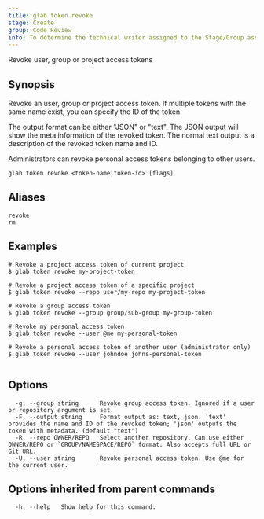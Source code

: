 ```yaml
---
title: glab token revoke
stage: Create
group: Code Review
info: To determine the technical writer assigned to the Stage/Group associated with this page, see https://about.gitlab.com/handbook/product/ux/technical-writing/#assignments
---
```


<!--
This documentation is auto generated by a script.
Please do not edit this file directly. Run `make gen-docs` instead.
-->

Revoke user, group or project access tokens

## Synopsis

Revoke an user, group or project access token. If multiple tokens with the same name exist, you can specify
the ID of the token.

The output format can be either "JSON" or "text". The JSON output will show the meta information of the
revoked token. The normal text output is a description of the revoked token name and ID.

Administrators can revoke personal access tokens belonging to other users.

```plaintext
glab token revoke <token-name|token-id> [flags]
```

## Aliases

```plaintext
revoke
rm
```

## Examples

```console
# Revoke a project access token of current project
$ glab token revoke my-project-token

# Revoke a project access token of a specific project
$ glab token revoke --repo user/my-repo my-project-token

# Revoke a group access token
$ glab token revoke --group group/sub-group my-group-token

# Revoke my personal access token
$ glab token revoke --user @me my-personal-token

# Revoke a personal access token of another user (administrator only)
$ glab token revoke --user johndoe johns-personal-token


```

## Options

```plaintext
  -g, --group string      Revoke group access token. Ignored if a user or repository argument is set.
  -F, --output string     Format output as: text, json. 'text' provides the name and ID of the revoked token; 'json' outputs the token with metadata. (default "text")
  -R, --repo OWNER/REPO   Select another repository. Can use either OWNER/REPO or `GROUP/NAMESPACE/REPO` format. Also accepts full URL or Git URL.
  -U, --user string       Revoke personal access token. Use @me for the current user.
```

## Options inherited from parent commands

```plaintext
  -h, --help   Show help for this command.
```
